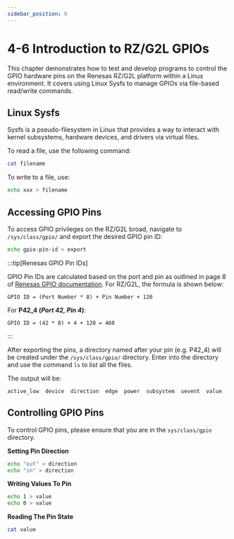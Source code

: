 ```yaml
---
sidebar_position: 6
---
```


# 4-6 Introduction to RZ/G2L GPIOs

This chapter demonstrates how to test and develop programs to control the GPIO hardware pins on the Renesas RZ/G2L platform within a Linux environment. It covers using Linux Sysfs to manage GPIOs via file-based read/write commands.

## Linux Sysfs

Sysfs is a pseudo-filesystem in Linux that provides a way to interact with kernel subsystems, hardware devices, and drivers via virtual files.

To read a file, use the following command:

```bash
cat filename
```

To write to a file, use:

```bash
echo xxx > filename
```

## Accessing GPIO Pins

To access GPIO privileges on the RZ/G2L broad, navigate to `/sys/class/gpio/` and export the desired GPIO pin ID:

```bash
echo gpio-pin-id > export
```

:::tip[Renesas GPIO Pin IDs]

GPIO Pin IDs are calculated based on the port and pin as outlined in page 8 of [Renesas GPIO documentation](./docs/R01US0405EJ0111_GPIO_UME_v1.11.pdf). For RZ/G2L, the formula is shown below:

```
GPIO ID = (Port Number * 8) + Pin Number + 120
```

For **P42_4 (*Port 42, Pin 4*)**:

```
GPIO ID = (42 * 8) + 4 + 120 = 460
```

:::

After exporting the pins, a directory named after your pin (e.g. P42_4) will be created under the `/sys/class/gpio/` directory. Enter into the directory and use the command `ls` to list all the files.

The output will be:

```
active_low  device  direction  edge  power  subsystem  uevent  value
```

## Controlling GPIO Pins

To control GPIO pins, please ensure that you are in the `sys/class/gpio` directory.

**Setting Pin Direction**

```bash
echo "out" > direction
echo "in" > direction
```

**Writing Values To Pin**

```bash
echo 1 > value
echo 0 > value
```

**Reading The Pin State**

```bash
cat value
```

